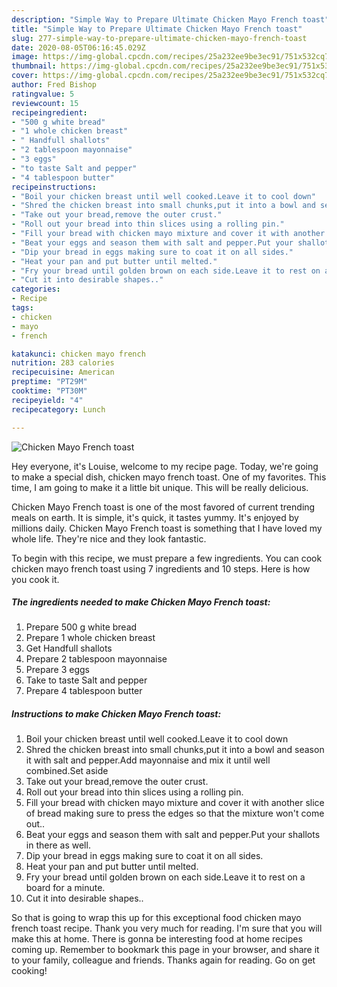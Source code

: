 ```yaml
---
description: "Simple Way to Prepare Ultimate Chicken Mayo French toast"
title: "Simple Way to Prepare Ultimate Chicken Mayo French toast"
slug: 277-simple-way-to-prepare-ultimate-chicken-mayo-french-toast
date: 2020-08-05T06:16:45.029Z
image: https://img-global.cpcdn.com/recipes/25a232ee9be3ec91/751x532cq70/chicken-mayo-french-toast-recipe-main-photo.jpg
thumbnail: https://img-global.cpcdn.com/recipes/25a232ee9be3ec91/751x532cq70/chicken-mayo-french-toast-recipe-main-photo.jpg
cover: https://img-global.cpcdn.com/recipes/25a232ee9be3ec91/751x532cq70/chicken-mayo-french-toast-recipe-main-photo.jpg
author: Fred Bishop
ratingvalue: 5
reviewcount: 15
recipeingredient:
- "500 g white bread"
- "1 whole chicken breast"
- " Handfull shallots"
- "2 tablespoon mayonnaise"
- "3 eggs"
- "to taste Salt and pepper"
- "4 tablespoon butter"
recipeinstructions:
- "Boil your chicken breast until well cooked.Leave it to cool down"
- "Shred the chicken breast into small chunks,put it into a bowl and season it with salt and pepper.Add mayonnaise and mix it until well combined.Set aside"
- "Take out your bread,remove the outer crust."
- "Roll out your bread into thin slices using a rolling pin."
- "Fill your bread with chicken mayo mixture and cover it with another slice of bread making sure to press the edges so that the mixture won&#39;t come out.."
- "Beat your eggs and season them with salt and pepper.Put your shallots in there as well."
- "Dip your bread in eggs making sure to coat it on all sides."
- "Heat your pan and put butter until melted."
- "Fry your bread until golden brown on each side.Leave it to rest on a board for a minute."
- "Cut it into desirable shapes.."
categories:
- Recipe
tags:
- chicken
- mayo
- french

katakunci: chicken mayo french 
nutrition: 283 calories
recipecuisine: American
preptime: "PT29M"
cooktime: "PT30M"
recipeyield: "4"
recipecategory: Lunch

---
```



![Chicken Mayo French toast](https://img-global.cpcdn.com/recipes/25a232ee9be3ec91/751x532cq70/chicken-mayo-french-toast-recipe-main-photo.jpg)

Hey everyone, it's Louise, welcome to my recipe page. Today, we're going to make a special dish, chicken mayo french toast. One of my favorites. This time, I am going to make it a little bit unique. This will be really delicious.

Chicken Mayo French toast is one of the most favored of current trending meals on earth. It is simple, it's quick, it tastes yummy. It's enjoyed by millions daily. Chicken Mayo French toast is something that I have loved my whole life. They're nice and they look fantastic.




To begin with this recipe, we must prepare a few ingredients. You can cook chicken mayo french toast using 7 ingredients and 10 steps. Here is how you cook it.

<!--inarticleads1-->

##### The ingredients needed to make Chicken Mayo French toast:

1. Prepare 500 g white bread
1. Prepare 1 whole chicken breast
1. Get  Handfull shallots
1. Prepare 2 tablespoon mayonnaise
1. Prepare 3 eggs
1. Take to taste Salt and pepper
1. Prepare 4 tablespoon butter




<!--inarticleads2-->

##### Instructions to make Chicken Mayo French toast:

1. Boil your chicken breast until well cooked.Leave it to cool down
1. Shred the chicken breast into small chunks,put it into a bowl and season it with salt and pepper.Add mayonnaise and mix it until well combined.Set aside
1. Take out your bread,remove the outer crust.
1. Roll out your bread into thin slices using a rolling pin.
1. Fill your bread with chicken mayo mixture and cover it with another slice of bread making sure to press the edges so that the mixture won&#39;t come out..
1. Beat your eggs and season them with salt and pepper.Put your shallots in there as well.
1. Dip your bread in eggs making sure to coat it on all sides.
1. Heat your pan and put butter until melted.
1. Fry your bread until golden brown on each side.Leave it to rest on a board for a minute.
1. Cut it into desirable shapes..




So that is going to wrap this up for this exceptional food chicken mayo french toast recipe. Thank you very much for reading. I'm sure that you will make this at home. There is gonna be interesting food at home recipes coming up. Remember to bookmark this page in your browser, and share it to your family, colleague and friends. Thanks again for reading. Go on get cooking!
